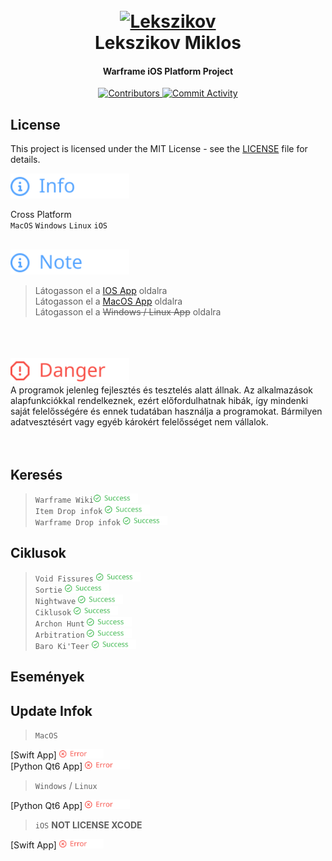 
<h1 align="center">
  <br>
  <a href="https://github.com/LexyGuru/Warframe_Api_Main/"><img src="Icons/None.png" alt="Lekszikov" width="200"></a> 
<br>
  Lekszikov Miklos
  <br>
</h1>
<h4 align="center">Warframe iOS Platform Project</h4>
<p align="center">
  <a href="https://github.com/LexyGuru/Warframe_Api_Main/graphs/contributors">
    <img src="https://img.shields.io/github/contributors/LexyGuru/Warframe_Api_Main" alt="Contributors">
  </a>
  <a href="https://github.com/LexyGuru/Warframe_Api_Main/issues">
    <img src="https://img.shields.io/github/commit-activity/t/LexyGuru/Warframe_Api_Main" alt="Commit Activity">
  </a>

</p>

## License

This project is licensed under the MIT License - see the [LICENSE](LICENSE) file for details.

<picture><img alt="Info" height="40" src="https://raw.githubusercontent.com/LexyGuru/Warframe_Api_Main/main/Icons/git/info.svg"><br></picture> 

Cross Platform <br>
``MacOS`` ``Windows`` ``Linux`` ``iOS``<br><br>


<picture><img alt="note" height="40" src="https://raw.githubusercontent.com/LexyGuru/Warframe_Api_Main/main/Icons/git/note.svg"></picture>
> Látogasson el a [IOS App](https://github.com/LexyGuru/Warframe_Api_IOS) oldalra<br> 
> Látogasson el a [MacOS App](https://github.com/LexyGuru/Warframe_Api_MacOS) oldalra <br>
> Látogasson el a ~~Windows / Linux App~~ oldalra <br>

<br><br><br>
<picture><img alt="danger" height="40" src="https://raw.githubusercontent.com/LexyGuru/Warframe_Api_Main/main/Icons/git/danger.svg"><br></picture> 
A programok jelenleg fejlesztés és tesztelés alatt állnak. Az alkalmazások alapfunkciókkal rendelkeznek, ezért előfordulhatnak hibák, így mindenki saját felelősségére és ennek tudatában használja a programokat. Bármilyen adatvesztésért vagy egyéb károkért felelősséget nem vállalok. <br><br><br>



## Keresés

> ``Warframe Wiki``<img alt="danger" height="15" src="https://raw.githubusercontent.com/LexyGuru/Warframe_Api_Main/main/Icons/git/success.svg"> <br>
> ``Item Drop infok`` <img alt="danger" height="15" src="https://raw.githubusercontent.com/LexyGuru/Warframe_Api_Main/main/Icons/git/success.svg"><br>
> ``Warframe Drop infok`` <img alt="danger" height="15" src="https://raw.githubusercontent.com/LexyGuru/Warframe_Api_Main/main/Icons/git/success.svg">

## Ciklusok

> ``Void Fissures`` <img alt="danger" height="15" src="https://raw.githubusercontent.com/LexyGuru/Warframe_Api_Main/main/Icons/git/success.svg"><br>
> ``Sortie`` <img alt="danger" height="15" src="https://raw.githubusercontent.com/LexyGuru/Warframe_Api_Main/main/Icons/git/success.svg"><br>
> ``Nightwave`` <img alt="danger" height="15" src="https://raw.githubusercontent.com/LexyGuru/Warframe_Api_Main/main/Icons/git/success.svg"><br>
> ``Ciklusok`` <img alt="danger" height="15" src="https://raw.githubusercontent.com/LexyGuru/Warframe_Api_Main/main/Icons/git/success.svg"><br>
> ``Archon Hunt`` <img alt="danger" height="15" src="https://raw.githubusercontent.com/LexyGuru/Warframe_Api_Main/main/Icons/git/success.svg"><br>
> ``Arbitration`` <img alt="danger" height="15" src="https://raw.githubusercontent.com/LexyGuru/Warframe_Api_Main/main/Icons/git/success.svg"><br>
> ``Baro Ki'Teer`` <img alt="danger" height="15" src="https://raw.githubusercontent.com/LexyGuru/Warframe_Api_Main/main/Icons/git/success.svg">

## Események

## Update Infok

> ``MacOS`` 

[Swift App] <img alt="danger" height="15" src="https://raw.githubusercontent.com/LexyGuru/Warframe_Api_Main/main/Icons/git/error.svg"><br>
[Python Qt6 App] <img alt="danger" height="15" src="https://raw.githubusercontent.com/LexyGuru/Warframe_Api_Main/main/Icons/git/error.svg"><br>

> ``Windows`` / ``Linux`` 

[Python Qt6 App] <img alt="danger" height="15" src="https://raw.githubusercontent.com/LexyGuru/Warframe_Api_Main/main/Icons/git/error.svg"><br>

> ``iOS`` **NOT LICENSE XCODE**
 
[Swift App] <img alt="danger" height="15" src="https://raw.githubusercontent.com/LexyGuru/Warframe_Api_Main/main/Icons/git/error.svg"><br>

